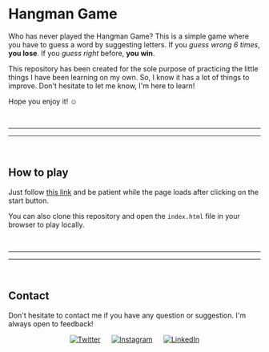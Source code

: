 # Hangman Game

Who has never played the Hangman Game? This is a simple game where you have to guess a word by suggesting letters. If you *guess wrong 6 times*, **you lose**. If you *guess right* before, **you win**.

This repository has been created for the sole purpose of practicing the little things I have been learning on my own. So, I know it has a lot of things to improve. Don't hesitate to let me know, I'm here to learn!

Hope you enjoy it! ☺️


<br><hr>
<hr><br>


## How to play

Just follow [this link](https://nlarrea.github.io/hangman-game/) and be patient while the page loads after clicking on the start button.

You can also clone this repository and open the `index.html` file in your browser to play locally.


<br><hr>
<hr><br>


## Contact

Don't hesitate to contact me if you have any question or suggestion. I'm always open to feedback!

<div align="center">

[![Twitter](https://img.shields.io/badge/Twitter-@nlarrea__-1DA1F2?style=flat-square&logo=Twitter&logoColor=white&labelColor=181717&label)](https://twitter.com/nlarrea_) &emsp;
[![Instagram](https://img.shields.io/badge/Instagram-@n.loust-E4405F?style=flat-square&logo=Instagram&logoColor=white&labelColor=181717&label)](https://www.instagram.com/n.loust/) &emsp;
[![LinkedIn](https://img.shields.io/badge/LinkedIn-Naia%20Larrea-0A66C2?style=flat-square&logo=LinkedIn&logoColor=white&labelColor=181717&label)](https://www.linkedin.com/in/naia-larrea/)

</div>
